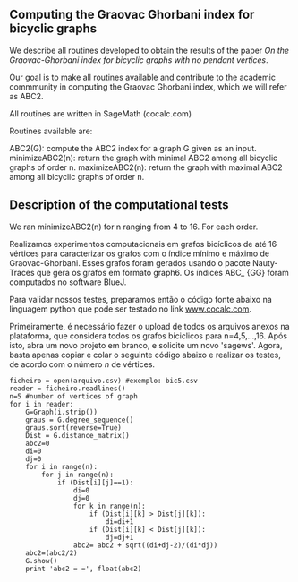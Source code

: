 ## Computing the Graovac Ghorbani index for bicyclic graphs

We describe all routines developed to obtain the results of the paper *On the Graovac-Ghorbani index for bicyclic graphs with no pendant vertices*. 

Our goal is to make all routines available and contribute to the academic commmunity in computing the Graovac Ghorbani index, which we will refer as ABC2. 

All routines are written in SageMath (cocalc.com)

Routines available are:

ABC2(G): compute the ABC2 index for a graph G given as an input.
minimizeABC2(n): return the graph with minimal ABC2 among all bicyclic graphs of order n.
maximizeABC2(n): return the graph with maximal ABC2 among all bicyclic graphs of order n.

## Description of the computational tests

We ran minimizeABC2(n) for n ranging from 4 to 16. For each order.


Realizamos experimentos computacionais em grafos bicíclicos de até 16 vértices para caracterizar os grafos com o índice mínimo e máximo de Graovac-Ghorbani. Esses grafos foram gerados usando o pacote Nauty-Traces que gera os grafos em formato graph6. Os índices ABC_ {GG} foram computados no software BlueJ. 

Para validar nossos testes, preparamos então o código fonte abaixo na linguagem python que pode ser testado no link www.cocalc.com. 

Primeiramente, é necessário fazer o upload de todos os arquivos anexos na plataforma, que considera todos os grafos biciclicos para n=4,5,...,16. Após isto, abra um novo projeto em branco, e solicite um novo 'sagews'. Agora, basta apenas copiar e colar o seguinte código abaixo e realizar os testes, de acordo com o número *n* de vértices. 

```
ficheiro = open(arquivo.csv) #exemplo: bic5.csv
reader = ficheiro.readlines()
n=5 #number of vertices of graph
for i in reader:
    G=Graph(i.strip())
    graus = G.degree_sequence()
    graus.sort(reverse=True)
    Dist = G.distance_matrix()
    abc2=0
    di=0
    dj=0
    for i in range(n):
        for j in range(n):
            if (Dist[i][j]==1):
                di=0
                dj=0
                for k in range(n):
                    if (Dist[i][k] > Dist[j][k]):
                        di=di+1
                    if (Dist[i][k] < Dist[j][k]):
                        dj=dj+1
                abc2= abc2 + sqrt((di+dj-2)/(di*dj))
    abc2=(abc2/2)
    G.show()
    print 'abc2 = =', float(abc2)
```




